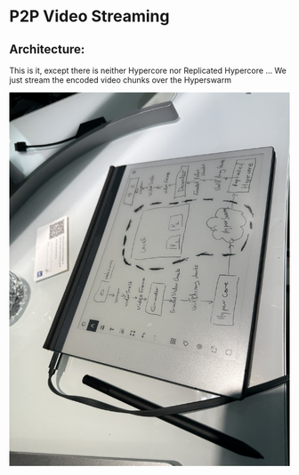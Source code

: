 # P2P Video Streaming

## Architecture:
This is it, except there is neither Hypercore nor Replicated Hypercore ... We just stream the encoded video chunks over the Hyperswarm

![Alt text](images/IMG_1286.jpg)
